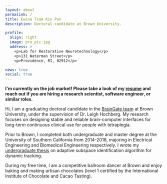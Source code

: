 ```yaml
---
layout: about
permalink: /
title: Ewina Tsam Kiu Pun
description: Doctoral candidate at Brown University.

profile:
  align: right
  image: pro_pic.jpg
  address: >
    <p>Lab for Restorative Neurotechnology</p>
    <p>131 Waterman Street</p>
    <p>Providence, RI, 02912</p>

news: true
social: true
---
```


**I'm currently on the job market! Please take a look of my <a href='/assets/pdf/Ewina_TKP_resume.pdf'>resume</a> and reach out if you are hiring a research scientist, software engineer, or similar roles.**

Hi, I am a graduating doctoral candidate in the <a href="https://www.braingate.org/">BrainGate team</a> at Brown University, under the supervision of Dr. Leigh Hochberg. My research focuses on designing stable and reliable brain-computer interfaces for long-term continuous clinical use for people with tetraplegia. 

Prior to Brown, I completed both undergraduate and master degree at the University of Southern California from 2014-2018, majoring in Electrical Engineering and Biomedical Engineering respectively. I wrote my <a href="http://ewinapun.com/projects/2_project/">undergraduate thesis</a> on adaptive subspace identification algorithm for dynamic tracking. 

During my free time, I am a competitive ballroom dancer at Brown and enjoy baking and making artisan chocolates (level 1 certified by the International Institute of Chocolate and Cacao Tasting).
